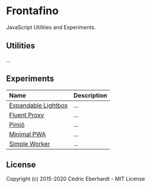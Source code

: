 # Frontafino

JavaScript Utilities and Experiments.

## Utilities

...

## Experiments

| Name                                                      | Description |
| :-------------------------------------------------------- | :---------- |
| [Expandable Lightbox](./experiments/expandable-lightbox/) | ...         |
| [Fluent Proxy](./experiments/fluent-proxy/)               | ...         |
| [Pimiö](./experiments/pimio/)                             | ...         |
| [Minimal PWA](./experiments/pwa-minimal/)                 | ...         |
| [Simple Worker](./experiments/simple-worker/)             | ...         |

## License

Copyright (c) 2015-2020 Cédric Eberhardt - MIT License
